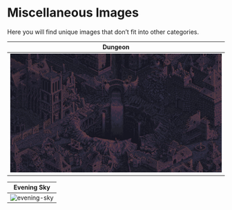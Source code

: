 # Miscellaneous Images

Here you will find unique images that don’t fit into other categories.

| **Dungeon**                                          |
| ----------------------------------------------------- |
| ![dungeon](./dungeon.png)                         |

| **Evening Sky**                                      |
| ----------------------------------------------------- |
| ![evening-sky](./evening-sky.png)                |
